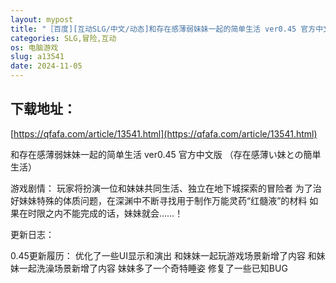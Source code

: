 ```yaml
---
layout: mypost
title: "［百度][互动SLG/中文/动态]和存在感薄弱妹妹一起的简单生活 ver0.45 官方中文版[更新][1.5G/百度]"
categories: SLG,冒险,互动
os: 电脑游戏
slug: a13541
date: 2024-11-05
---
```


## 下载地址：

[https://qfafa.com/article/13541.html](https://qfafa.com/article/13541.html)

和存在感薄弱妹妹一起的简单生活 ver0.45 官方中文版
（存在感薄い妹との簡単生活）
 
游戏剧情：
玩家将扮演一位和妹妹共同生活、独立在地下城探索的冒险者
为了治好妹妹特殊的体质问题，在深渊中不断寻找用于制作万能灵药“红髓液”的材料
如果在时限之内不能完成的话，妹妹就会……！
 
更新日志：

0.45更新履历：
优化了一些UI显示和演出
和妹妹一起玩游戏场景新增了内容
和妹妹一起洗澡场景新增了内容
妹妹多了一个奇特睡姿
修复了一些已知BUG